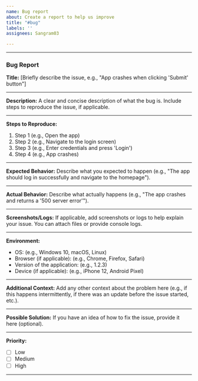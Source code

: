 ```yaml
---
name: Bug report
about: Create a report to help us improve
title: "#bug"
labels: ''
assignees: Sangram03

---
```


---

### Bug Report

**Title:** [Briefly describe the issue, e.g., "App crashes when clicking 'Submit' button"]

---

**Description:**
A clear and concise description of what the bug is. Include steps to reproduce the issue, if applicable.

---

**Steps to Reproduce:**
1. Step 1 (e.g., Open the app)
2. Step 2 (e.g., Navigate to the login screen)
3. Step 3 (e.g., Enter credentials and press 'Login')
4. Step 4 (e.g., App crashes)

---

**Expected Behavior:**
Describe what you expected to happen (e.g., "The app should log in successfully and navigate to the homepage").

---

**Actual Behavior:**
Describe what actually happens (e.g., "The app crashes and returns a '500 server error'").

---

**Screenshots/Logs:**
If applicable, add screenshots or logs to help explain your issue. You can attach files or provide console logs.

---

**Environment:**
- OS: (e.g., Windows 10, macOS, Linux)
- Browser (if applicable): (e.g., Chrome, Firefox, Safari)
- Version of the application: (e.g., 1.2.3)
- Device (if applicable): (e.g., iPhone 12, Android Pixel)

---

**Additional Context:**
Add any other context about the problem here (e.g., if this happens intermittently, if there was an update before the issue started, etc.).

---

**Possible Solution:**
If you have an idea of how to fix the issue, provide it here (optional).

---

**Priority:**
- [ ] Low
- [ ] Medium
- [ ] High

---
